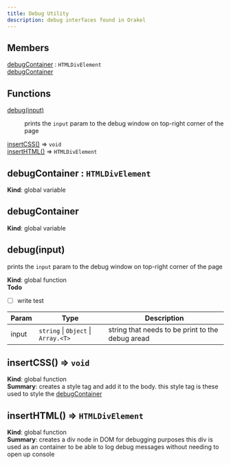 ```yaml
---
title: Debug Utility
description: debug interfaces found in Orakel 
---
```

## Members

<dl>
<dt><a href="#debugContainer">debugContainer</a> : <code>HTMLDivElement</code></dt>
<dd></dd>
<dt><a href="#debugContainer">debugContainer</a></dt>
<dd></dd>
</dl>

## Functions

<dl>
<dt><a href="#debug">debug(input)</a></dt>
<dd><p>prints the <code>input</code> param to the debug window on top-right corner of the page</p>
</dd>
<dt><a href="#insertCSS">insertCSS()</a> ⇒ <code>void</code></dt>
<dd></dd>
<dt><a href="#insertHTML">insertHTML()</a> ⇒ <code>HTMLDivElement</code></dt>
<dd></dd>
</dl>

<a name="debugContainer"></a>

## debugContainer : <code>HTMLDivElement</code>
**Kind**: global variable  
<a name="debugContainer"></a>

## debugContainer
**Kind**: global variable  
<a name="debug"></a>

## debug(input)
prints the `input` param to the debug window on top-right corner of the page

**Kind**: global function  
**Todo**

- [ ] write test


| Param | Type | Description |
| --- | --- | --- |
| input | <code>string</code> \| <code>Object</code> \| <code>Array.&lt;T&gt;</code> | string that needs to be print to the debug aread |

<a name="insertCSS"></a>

## insertCSS() ⇒ <code>void</code>
**Kind**: global function  
**Summary**: creates a style tag and add it to the body. this style tag
is these used to style the [debugContainer](#debugContainer)  
<a name="insertHTML"></a>

## insertHTML() ⇒ <code>HTMLDivElement</code>
**Kind**: global function  
**Summary**: creates a div node in DOM for debugging purposes
this div is used as an container to be able to log
debug messages without needing to open up console  
